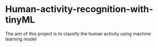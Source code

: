 # Human-activity-recognition-with-tinyML
The aim of this project is to classify the human activity using machine learning model
